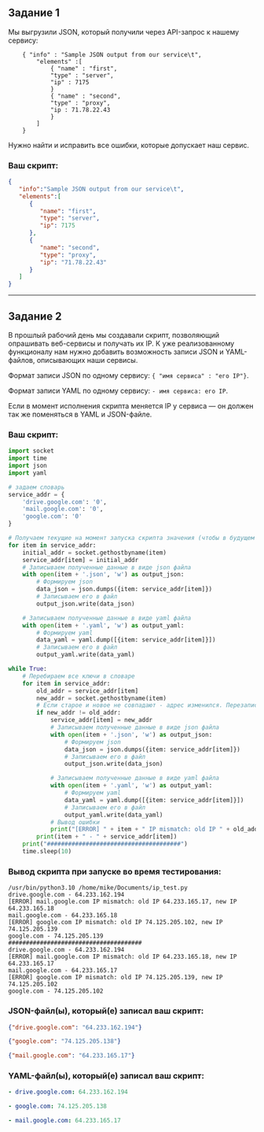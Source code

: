 ## Задание 1

Мы выгрузили JSON, который получили через API-запрос к нашему сервису:

```
    { "info" : "Sample JSON output from our service\t",
        "elements" :[
            { "name" : "first",
            "type" : "server",
            "ip" : 7175 
            }
            { "name" : "second",
            "type" : "proxy",
            "ip : 71.78.22.43
            }
        ]
    }
```
  Нужно найти и исправить все ошибки, которые допускает наш сервис.

### Ваш скрипт:

```json
{
   "info":"Sample JSON output from our service\t",
   "elements":[
      {
         "name": "first",
         "type": "server",
         "ip": 7175
      },
      {
         "name": "second",
         "type": "proxy",
         "ip": "71.78.22.43"
      }
   ]
}
```

---

## Задание 2

В прошлый рабочий день мы создавали скрипт, позволяющий опрашивать веб-сервисы и получать их IP. К уже реализованному функционалу нам нужно добавить возможность записи JSON и YAML-файлов, описывающих наши сервисы. 

Формат записи JSON по одному сервису: `{ "имя сервиса" : "его IP"}`. 

Формат записи YAML по одному сервису: `- имя сервиса: его IP`. 

Если в момент исполнения скрипта меняется IP у сервиса — он должен так же поменяться в YAML и JSON-файле.

### Ваш скрипт:

```python
import socket
import time
import json
import yaml

# задаем словарь
service_addr = {
    'drive.google.com': '0',
    'mail.google.com': '0',
    'google.com': '0'
}

# Получаем текущие на момент запуска скрипта значения (чтобы в будущем не сравнивать с 0).
for item in service_addr:
    initial_addr = socket.gethostbyname(item)
    service_addr[item] = initial_addr
    # Записываем полученные данные в виде json файла
    with open(item + '.json', 'w') as output_json:
        # Формируем json
        data_json = json.dumps({item: service_addr[item]})
        # Записываем его в файл
        output_json.write(data_json)

    # Записываем полученные данные в виде yaml файла
    with open(item + '.yaml', 'w') as output_yaml:
        # Формируем yaml
        data_yaml = yaml.dump([{item: service_addr[item]}])
        # Записываем его в файл
        output_yaml.write(data_yaml)

while True:
    # Перебираем все ключи в словаре
    for item in service_addr:
        old_addr = service_addr[item]
        new_addr = socket.gethostbyname(item)
        # Если старое и новое не совпадают - адрес изменился. Перезаписываем значение в словаре и выводим ошибку
        if new_addr != old_addr:
            service_addr[item] = new_addr
            # Записываем полученные данные в виде json файла
            with open(item + '.json', 'w') as output_json:
                # Формируем json
                data_json = json.dumps({item: service_addr[item]})
                # Записываем его в файл
                output_json.write(data_json)

            # Записываем полученные данные в виде yaml файла
            with open(item + '.yaml', 'w') as output_yaml:
                # Формируем yaml
                data_yaml = yaml.dump([{item: service_addr[item]}])
                # Записываем его в файл
                output_yaml.write(data_yaml)
            # Вывод ошибки
            print("[ERROR] " + item + " IP mismatch: old IP " + old_addr + ", new IP " + new_addr)
        print(item + " - " + service_addr[item])
    print("######################################")
    time.sleep(10)
```

### Вывод скрипта при запуске во время тестирования:

```
/usr/bin/python3.10 /home/mike/Documents/ip_test.py 
drive.google.com - 64.233.162.194
[ERROR] mail.google.com IP mismatch: old IP 64.233.165.17, new IP 64.233.165.18
mail.google.com - 64.233.165.18
[ERROR] google.com IP mismatch: old IP 74.125.205.102, new IP 74.125.205.139
google.com - 74.125.205.139
######################################
drive.google.com - 64.233.162.194
[ERROR] mail.google.com IP mismatch: old IP 64.233.165.18, new IP 64.233.165.17
mail.google.com - 64.233.165.17
[ERROR] google.com IP mismatch: old IP 74.125.205.139, new IP 74.125.205.102
google.com - 74.125.205.102
```

### JSON-файл(ы), который(е) записал ваш скрипт:

```json
{"drive.google.com": "64.233.162.194"}
```
```json
{"google.com": "74.125.205.138"}
```
```json
{"mail.google.com": "64.233.165.17"}
```

### YAML-файл(ы), который(е) записал ваш скрипт:

```yaml
- drive.google.com: 64.233.162.194
```
```yaml
- google.com: 74.125.205.138
```
```yaml
- mail.google.com: 64.233.165.17
```
